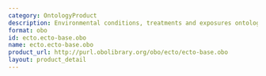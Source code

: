 ```yaml
---
category: OntologyProduct
description: Environmental conditions, treatments and exposures ontology in OBO format
format: obo
id: ecto.ecto-base.obo
name: ecto.ecto-base.obo
product_url: http://purl.obolibrary.org/obo/ecto/ecto-base.obo
layout: product_detail
---
```

